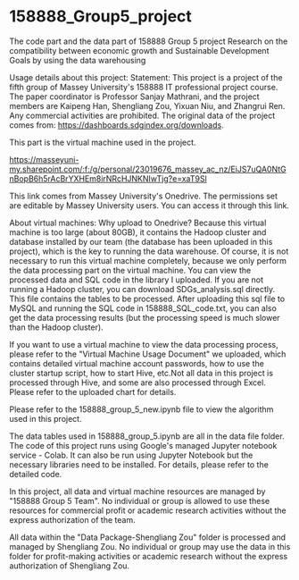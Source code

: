 # 158888_Group5_project
The code part and the data part of 158888 Group 5 project Research on the compatibility between economic growth and Sustainable Development Goals by using the data warehousing

Usage details about this project:
Statement: This project is a project of the fifth group of Massey University's 158888 IT professional project course. The paper coordinator is Professor Sanjay Mathrani, and the project members are Kaipeng Han, Shengliang  Zou, Yixuan Niu, and Zhangrui Ren. Any commercial activities are prohibited.
The original data of the project comes from: https://dashboards.sdgindex.org/downloads.

This part is the virtual machine used in the project.

https://masseyuni-my.sharepoint.com/:f:/g/personal/23019676_massey_ac_nz/EiJS7uQA0NtGnBopB6h5rAcBrYXHEm8irNRcHJNKNIwTjg?e=xaT9Sl

This link comes from Massey University's Onedrive. The permissions set are editable by Massey University users. You can access it through this link.

About virtual machines:
Why upload to Onedrive?
Because this virtual machine is too large (about 80GB), it contains the Hadoop cluster and database installed by our team (the database has been uploaded in this project), which is the key to running the data warehouse.
Of course, it is not necessary to run this virtual machine completely, because we only perform the data processing part on the virtual machine. You can view the processed data and SQL code in the library I uploaded.
If you are not running a Hadoop cluster, you can download SDGs_analysis.sql directly. This file contains the tables to be processed. After uploading this sql file to MySQL and running the SQL code in 158888_SQL_code.txt, you can also get the data processing results (but the processing speed is much slower than the Hadoop cluster).

If you want to use a virtual machine to view the data processing process, please refer to the "Virtual Machine Usage Document" we uploaded, which contains detailed virtual machine account passwords, how to use the cluster startup script, how to start Hive, etc.Not all data in this project is processed through Hive, and some are also processed through Excel. Please refer to the uploaded chart for details.

Please refer to the 158888_group_5_new.ipynb file to view the algorithm used in this project.

The data tables used in 158888_group_5.ipynb are all in the data file folder. The code of this project runs using Google's managed Jupyter notebook service - Colab. It can also be run using Jupyter Notebook but the necessary libraries need to be installed. For details, please refer to the detailed code.

In this project, all data and virtual machine resources are managed by "158888 Group 5 Team". No individual or group is allowed to use these resources for commercial profit or academic research activities without the express authorization of the team.

All data within the "Data Package-Shengliang Zou" folder is processed and managed by Shengliang Zou. No individual or group may use the data in this folder for profit-making activities or academic research without the express authorization of Shengliang Zou.
